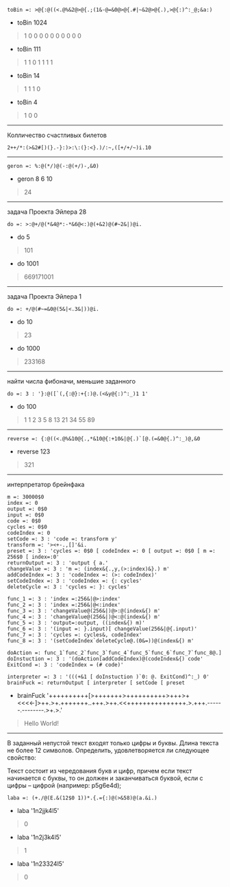 ﻿    toBin =: >@{:@((<.@%&2@>@{.;(1&-@=&0@>@{.#|~&2@>@{.),>@{:)^:_@;&a:) 

 - toBin 1024

>  1 0 0 0 0 0 0 0 0 0 0
 - toBin 111

>  1 1 0 1 1 1 1
 - toBin 14

>  1 1 1 0
 - toBin 4

>  1 0 0

******************************************************

Колличество счастливых билетов 

    2++/*:(>&2#[)(}.-}:)>:\:(}:<}.)/:~,([+/+/~)i.10

******************************************************

    geron =: %:@(*/)@(-:@(+/)-,&0)
 - geron 8 6 10

>  24

******************************************************

задача Проекта Эйлера 28

    do =: >:@+/@(*&4@*:-*&6@<:)@(+&2)@(#~2&|)@i.
 - do 5

>  101
 - do 1001

>  669171001

******************************************************

задача Проекта Эйлера 1

    do =: +/@(#~=&0@(5&|<.3&|))@i.
 - do 10

>  23
 - do 1000

>  233168

******************************************************

найти числа фибоначи, меньшие заданного

    do =: 3 : '}:@([`(,{:@}:+{:)@.(<&y@{:)^:_)1 1'
 - do 100

>  1 1 2 3 5 8 13 21 34 55 89

******************************************************

    reverse =: {:@((<.@%&10@{.,*&10@{:+10&|@{.)`[@.(=&0@{.)^:_)@,&0
 - reverse 123

>  321

******************************************************
интерпретатор брейнфака

    m =: 30000$0
    index =: 0
    output =: 0$0
    input =: 0$0
    code =: 0$0
    cycles =: 0$0
    codeIndex =: 0
    setCode =: 3 : 'code =: transform y'
    transform =: '><+-.,[]'&i.
    preset =: 3 : 'cycles =: 0$0 [ codeIndex =: 0 [ output =: 0$0 [ m =: 256$0 [ index=:0'
    returnOutput =: 3 : 'output { a.'
    changeValue =: 3 : 'm =: (index&{.,y,(>:index)&}.) m'  
    addCodeIndex =: 3 : 'codeIndex =: (>: codeIndex)'
    setCodeIndex =: 3 : 'codeIndex =: {: cycles'
    deleteCycle =: 3 : 'cycles =: }: cycles'
		 
    func_1 =: 3 : 'index =:256&|@>:index'
    func_2 =: 3 : 'index =:256&|@<:index'
    func_3 =: 3 : 'changeValue@(256&|)@>:@(index&{) m'
    func_4 =: 3 : 'changeValue@(256&|)@<:@(index&{) m'
    func_5 =: 3 : 'output=:output, ((index&{) m)'
    func_6 =: 3 : '(input =: }.input)[ changeValue(256&|@{.input)'
    func_7 =: 3 : 'cycles =: cycles&, codeIndex'
    func_8 =: 3 : '(setCodeIndex`deleteCycle@.(0&=))@(index&{) m'

    doAction =: func_1`func_2`func_3`func_4`func_5`func_6`func_7`func_8@.]  
    doInstuction =: 3 : '(doAction[addCodeIndex)@(codeIndex&{) code'
    ExitCond =: 3 : 'codeIndex = (# code)'
		 
    interpreter =: 3 : '(((+&1 [ doInstuction )`0: @. ExitCond)^:_) 0'
    brainFuck =: returnOutput [ interpreter [ setCode [ preset

 - brainFuck '++++++++++[>+++++++>++++++++++>+++>+<<<<-]>++.>+.+++++++..+++.>++.<<+++++++++++++++.>.+++.------.--------.>+.>.'


>  Hello World!

******************************************************

В заданный непустой текст входят только цифры и буквы. Длина текста не более 12 символов.
Определить, удовлетворяется ли следующее свойство:

Текст состоит из чередования букв и цифр, причем если текст начинается с буквы, то он должен и заканчиваться буквой, если с цифры – цифрой (например: p5g6e4d);
        
    laba =: (+./@(E.&(12$0 1))*.{.={:)@(>&58)@(a.&i.) 
 - laba '1n2jjk4l5'

>  0
 - laba '1n2j3k4l5'

>  1
 - laba '1n23324l5'

>  0
